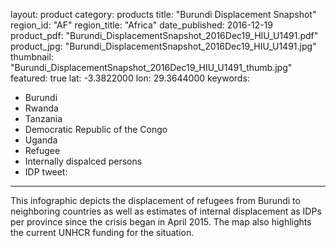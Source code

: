 layout: product
category: products
title: "Burundi Displacement Snapshot"
region_id: "AF" 
region_title: "Africa" 
date_published: 2016-12-19
product_pdf: "Burundi_DisplacementSnapshot_2016Dec19_HIU_U1491.pdf"
product_jpg: "Burundi_DisplacementSnapshot_2016Dec19_HIU_U1491.jpg"
thumbnail: "Burundi_DisplacementSnapshot_2016Dec19_HIU_U1491_thumb.jpg"
featured: true
lat: -3.3822000
lon: 29.3644000
keywords:
  - Burundi
  - Rwanda
  - Tanzania
  - Democratic Republic of the Congo
  - Uganda
  - Refugee
  - Internally dispalced persons
  - IDP
tweet: 
---
This infographic depicts the displacement of refugees from Burundi to neighboring countries as well as estimates of internal displacement as IDPs per province since the crisis began in April 2015. The map also highlights the current UNHCR funding for the situation. 
